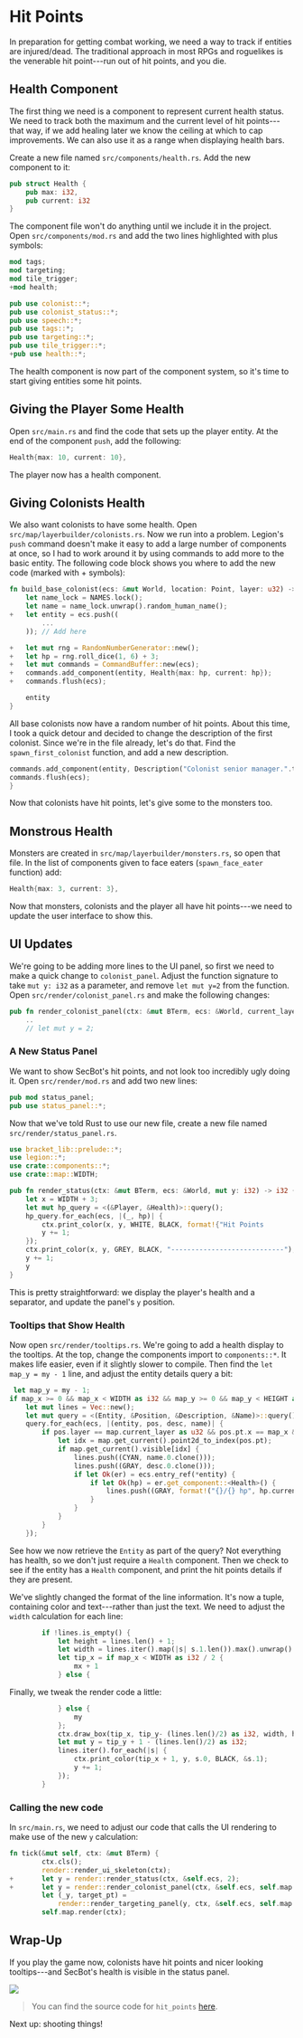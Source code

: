 # Hit Points

In preparation for getting combat working, we need a way to track if entities are injured/dead. The traditional approach in most RPGs and roguelikes is the venerable hit point---run out of hit points, and you die.

## Health Component

The first thing we need is a component to represent current health status. We need to track both the maximum and the current level of hit points---that way, if we add healing later we know the ceiling at which to cap improvements. We can also use it as a range when displaying health bars.

Create a new file named `src/components/health.rs`. Add the new component to it:

```rust
pub struct Health {
    pub max: i32,
    pub current: i32
}
```

The component file won't do anything until we include it in the project. Open `src/components/mod.rs` and add the two lines highlighted with plus symbols:

```rust
mod tags;
mod targeting;
mod tile_trigger;
+mod health;

pub use colonist::*;
pub use colonist_status::*;
pub use speech::*;
pub use tags::*;
pub use targeting::*;
pub use tile_trigger::*;
+pub use health::*;
```

The health component is now part of the component system, so it's time to start giving entities some hit points.

## Giving the Player Some Health

Open `src/main.rs` and find the code that sets up the player entity. At the end of the component `push`, add the following:

```rust
Health{max: 10, current: 10},
```

The player now has a health component.

## Giving Colonists Health

We also want colonists to have some health. Open `src/map/layerbuilder/colonists.rs`. Now we run into a problem. Legion's `push` command doesn't make it easy to add a large number of components at once, so I had to work around it by using commands to add more to the basic entity. The following code block shows you where to add the new code (marked with + symbols):

```rust
fn build_base_colonist(ecs: &mut World, location: Point, layer: u32) -> Entity {
    let name_lock = NAMES.lock();
    let name = name_lock.unwrap().random_human_name();
+   let entity = ecs.push((
        ...
    )); // Add here

+   let mut rng = RandomNumberGenerator::new();
+   let hp = rng.roll_dice(1, 6) + 3;
+   let mut commands = CommandBuffer::new(ecs);
+   commands.add_component(entity, Health{max: hp, current: hp});
+   commands.flush(ecs);

    entity
}
```

All base colonists now have a random number of hit points. About this time, I took a quick detour and decided to change the description of the first colonist. Since we're in the file already, let's do that. Find the `spawn_first_colonist` function, and add a new description.

```rust
commands.add_component(entity, Description("Colonist senior manager.".to_string()));
commands.flush(ecs);
}
```
Now that colonists have hit points, let's give some to the monsters too.

## Monstrous Health

Monsters are created in `src/map/layerbuilder/monsters.rs`, so open that file. In the list of components given to face eaters (`spawn_face_eater` function) add:

```rust
Health{max: 3, current: 3},
```

Now that monsters, colonists and the player all have hit points---we need to update the user interface to show this.

## UI Updates

We're going to be adding more lines to the UI panel, so first we need to make a quick change to `colonist_panel`. Adjust the function signature to take `mut y: i32` as a parameter, and remove `let mut y=2` from the function. Open `src/render/colonist_panel.rs` and make the following changes:

```rust
pub fn render_colonist_panel(ctx: &mut BTerm, ecs: &World, current_layer: usize, mut y: i32) -> i32 {
    ..
    // let mut y = 2;
```

### A New Status Panel

We want to show SecBot's hit points, and not look too incredibly ugly doing it. Open `src/render/mod.rs` and add two new lines:

```rust
pub mod status_panel;
pub use status_panel::*;
```

Now that we've told Rust to use our new file, create a new file named `src/render/status_panel.rs`.

```rust
use bracket_lib::prelude::*;
use legion::*;
use crate::components::*;
use crate::map::WIDTH;

pub fn render_status(ctx: &mut BTerm, ecs: &World, mut y: i32) -> i32 {
    let x = WIDTH + 3;
    let mut hp_query = <(&Player, &Health)>::query();
    hp_query.for_each(ecs, |(_, hp)| {
        ctx.print_color(x, y, WHITE, BLACK, format!{"Hit Points        : {} / {}", hp.current, hp.max});
        y += 1;
    });
    ctx.print_color(x, y, GREY, BLACK, "----------------------------");
    y += 1;
    y
}
```

This is pretty straightforward: we display the player's health and a separator, and update the panel's `y` position.

### Tooltips that Show Health

Now open `src/render/tooltips.rs`. We're going to add a health display to the tooltips. At the top, change the components import to `components::*`. It makes life easier, even if it slightly slower to compile. Then find the `let map_y = my - 1` line, and adjust the entity details query a bit:

```rust
 let map_y = my - 1;
if map_x >= 0 && map_x < WIDTH as i32 && map_y >= 0 && map_y < HEIGHT as i32 {
    let mut lines = Vec::new();
    let mut query = <(Entity, &Position, &Description, &Name)>::query();
    query.for_each(ecs, |(entity, pos, desc, name)| {
        if pos.layer == map.current_layer as u32 && pos.pt.x == map_x && pos.pt.y == map_y {
            let idx = map.get_current().point2d_to_index(pos.pt);
            if map.get_current().visible[idx] {
                lines.push((CYAN, name.0.clone()));
                lines.push((GRAY, desc.0.clone()));
                if let Ok(er) = ecs.entry_ref(*entity) {
                    if let Ok(hp) = er.get_component::<Health>() {
                        lines.push((GRAY, format!("{}/{} hp", hp.current, hp.max)));
                    }
                }
            }
        }
    });
```

See how we now retrieve the `Entity` as part of the query? Not everything has health, so we don't just require a `Health` component. Then we check to see if the entity has a `Health` component, and print the hit points details if they are present.

We've slightly changed the format of the line information. It's now a tuple, containing color and text---rather than just the text. We need to adjust the `width` calculation for each line:

```rust
        if !lines.is_empty() {
            let height = lines.len() + 1;
            let width = lines.iter().map(|s| s.1.len()).max().unwrap() + 2;
            let tip_x = if map_x < WIDTH as i32 / 2 {
                mx + 1
            } else {
```

Finally, we tweak the render code a little:

```rust
            } else {
                my
            };
            ctx.draw_box(tip_x, tip_y- (lines.len()/2) as i32, width, height, WHITE, BLACK);
            let mut y = tip_y + 1 - (lines.len()/2) as i32;
            lines.iter().for_each(|s| {
                ctx.print_color(tip_x + 1, y, s.0, BLACK, &s.1);
                y += 1;
            });
        }
```

### Calling the new code

In `src/main.rs`, we need to adjust our code that calls the UI rendering to make use of the new `y` calculation:

```rust
fn tick(&mut self, ctx: &mut BTerm) {
        ctx.cls();
        render::render_ui_skeleton(ctx);
+       let y = render::render_status(ctx, &self.ecs, 2);
+       let y = render::render_colonist_panel(ctx, &self.ecs, self.map.current_layer, y);
        let (_y, target_pt) =
            render::render_targeting_panel(y, ctx, &self.ecs, self.map.current_layer);
        self.map.render(ctx);
```


## Wrap-Up

If you play the game now, colonists have hit points and nicer looking tooltips---and SecBot's health is visible in the status panel.

![](colonist_hp.jpg)

> You can find the source code for `hit_points` [here](https://github.com/thebracket/secbot-2021-7drl/tree/tutorial/tutorial/hit_points/).

Next up: shooting things!